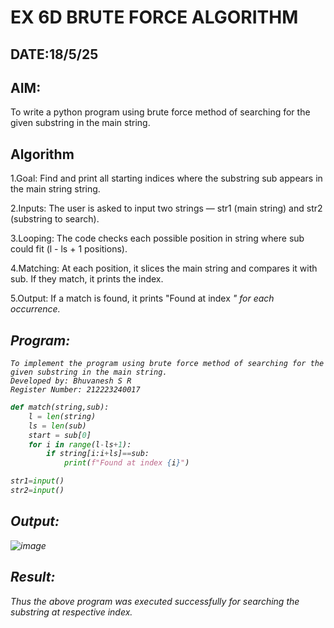 # EX 6D BRUTE FORCE ALGORITHM
## DATE:18/5/25
## AIM:
To write a python program using brute force method of searching for the given substring in the main string.




## Algorithm
1.Goal: Find and print all starting indices where the substring sub appears in the main string string.

2.Inputs: The user is asked to input two strings — str1 (main string) and str2 (substring to search).

3.Looping: The code checks each possible position in string where sub could fit (l - ls + 1 positions).

4.Matching: At each position, it slices the main string and compares it with sub. If they match, it prints the index.

5.Output: If a match is found, it prints "Found at index <i>" for each occurrence.

## Program:
```
To implement the program using brute force method of searching for the given substring in the main string.
Developed by: Bhuvanesh S R
Register Number: 212223240017
```

```python
def match(string,sub):
    l = len(string)
    ls = len(sub)
    start = sub[0]
    for i in range(l-ls+1):
        if string[i:i+ls]==sub:
            print(f"Found at index {i}")

str1=input()
str2=input()
```

## Output:

![image](https://github.com/user-attachments/assets/88091181-1762-4c24-bddd-6f7784c04466)


## Result:
Thus the above program was executed successfully for searching the substring at respective index.
